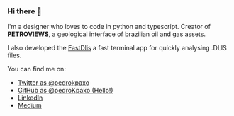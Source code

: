 ### Hi there 👋 

I'm a designer who loves to code in python and typescript.
Creator of [**PETROVIEWS**](https://petroviews.web.app), a geological interface of brazilian oil and gas assets.

I also developed the [FastDlis](https://github.com/MonumentoSoftware/fast-dlis) a fast terminal app for quickly analysing .DLIS files.

You can find me on:

* [Twitter as @pedrokpaxo](https://twitter.com/pedro_kpaxo)
* [GitHub as @pedroKpaxo (Hello!)](https://github.com/pedroKpaxo)
* [LinkedIn](https://linkedin.com/in/pedrokpaxo)
* [Medium](https://medium.com/@pedro_kpaxo)
